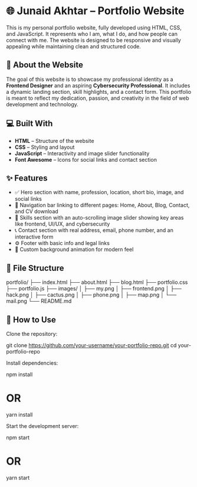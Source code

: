 # 🌐 Junaid Akhtar – Portfolio Website

This is my personal portfolio website, fully developed using HTML, CSS, and JavaScript. It represents who I am, what I do, and how people can connect with me. The website is designed to be responsive and visually appealing while maintaining clean and structured code.

## 📌 About the Website

The goal of this website is to showcase my professional identity as a **Frontend Designer** and an aspiring **Cybersecurity Professional**. It includes a dynamic landing section, skill highlights, and a contact form. This portfolio is meant to reflect my dedication, passion, and creativity in the field of web development and technology.

## 💻 Built With

- **HTML** – Structure of the website
- **CSS** – Styling and layout
- **JavaScript** – Interactivity and image slider functionality
- **Font Awesome** – Icons for social links and contact section

## ✨ Features

- ✅ Hero section with name, profession, location, short bio, image, and social links  
- 🎯 Navigation bar linking to different pages: Home, About, Blog, Contact, and CV download  
- 📸 Skills section with an auto-scrolling image slider showing key areas like frontend, UI/UX, and cybersecurity  
- 📞 Contact section with real address, email, phone number, and an interactive form  
- ⚙️ Footer with basic info and legal links  
- 🎨 Custom background animation for modern feel

## 📂 File Structure

portfolio/
├── index.html
├── about.html
├── blog.html
├── portfolio.css
├── portfolio.js
├── images/
│ ├── my.png
│ ├── frontend.png
│ ├── hack.png
│ ├── cactus.png
│ ├── phone.png
│ ├── map.png
│ └── mail.png
└── README.md

## 🚀 How to Use

Clone the repository:

git clone https://github.com/your-username/your-portfolio-repo.git
cd your-portfolio-repo


Install dependencies:

npm install
# OR
yarn install


Start the development server:

npm start
# OR
yarn start
